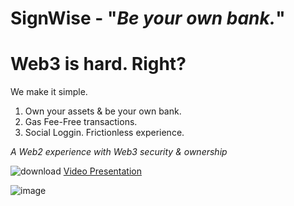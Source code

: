 # SignWise - "_Be your own bank._"
# Web3 is hard. Right? 

We make it simple.
1. Own your assets & be your own bank.
2. Gas Fee-Free transactions.
3. Social Loggin. Frictionless experience.

_A Web2 experience with Web3 security & ownership_


![download](https://github.com/SW-SignWise/.github/assets/102038261/55e11ef5-50fb-4b89-8c6b-0bcff3b80733)
[Video Presentation](https://www.youtube.com/watch?v=Gznc_BwetM4)

![image](https://github.com/SW-SignWise/.github/assets/102038261/a5304098-22da-45d4-bce1-34d16ec30e7b)
